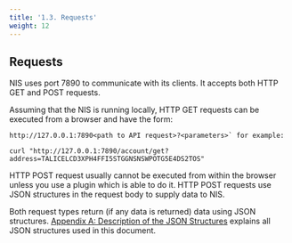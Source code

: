 ```yaml
---
title: '1.3. Requests'
weight: 12
---
```


## Requests

NIS uses port 7890 to communicate with its clients. It accepts both HTTP GET and POST requests.

Assuming that the NIS is running locally, HTTP GET requests can be executed from a browser and have the form:

```shell
http://127.0.0.1:7890<path to API request>?<parameters>` for example:

curl "http://127.0.0.1:7890/account/get?address=TALICELCD3XPH4FFI5STGGNSNSWPOTG5E4DS2TOS"
```

HTTP POST request usually cannot be executed from within the browser unless you use a plugin which is able to do it. HTTP POST requests use JSON structures in the request body to supply data to NIS.

Both request types return (if any data is returned) data using JSON structures. [Appendix A: Description of the JSON Structures]() explains all JSON structures used in this document.
